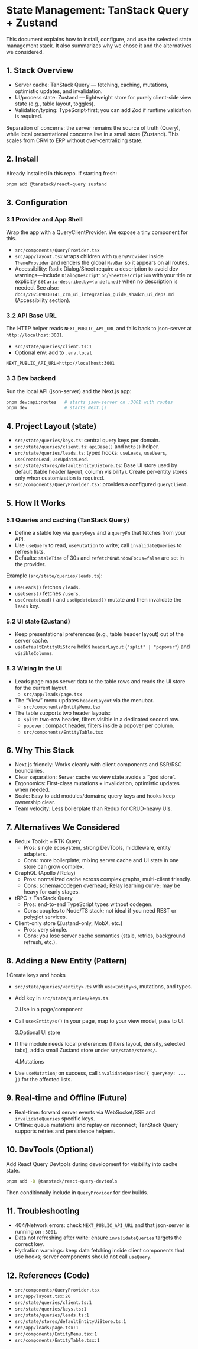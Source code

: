 # State Management: TanStack Query + Zustand

This document explains how to install, configure, and use the selected state management stack. It also summarizes why we chose it and the alternatives we considered.

## 1. Stack Overview

- Server cache: TanStack Query — fetching, caching, mutations, optimistic updates, and invalidation.
- UI/process state: Zustand — lightweight store for purely client-side view state (e.g., table layout, toggles).
- Validation/typing: TypeScript-first; you can add Zod if runtime validation is required.

Separation of concerns: the server remains the source of truth (Query), while local presentational concerns live in a small store (Zustand). This scales from CRM to ERP without over-centralizing state.

## 2. Install

Already installed in this repo. If starting fresh:

```sh
pnpm add @tanstack/react-query zustand
```

## 3. Configuration

### 3.1 Provider and App Shell

Wrap the app with a QueryClientProvider. We expose a tiny component for this.

- `src/components/QueryProvider.tsx`
- `src/app/layout.tsx` wraps children with `QueryProvider` inside `ThemeProvider` and renders the global `NavBar` so it appears on all routes.
- Accessibility: Radix Dialog/Sheet require a description to avoid dev warnings—include `DialogDescription`/`SheetDescription` with your title or explicitly set `aria-describedby={undefined}` when no description is needed. See also: `docs/202509030141_crm_ui_integration_guide_shadcn_ui_deps.md` (Accessibility section).

### 3.2 API Base URL

The HTTP helper reads `NEXT_PUBLIC_API_URL` and falls back to json-server at `http://localhost:3001`.

- `src/state/queries/client.ts:1`
- Optional env: add to `.env.local`

```env
NEXT_PUBLIC_API_URL=http://localhost:3001
```

### 3.3 Dev backend

Run the local API (json-server) and the Next.js app:

```sh
pnpm dev:api:routes   # starts json-server on :3001 with routes
pnpm dev              # starts Next.js
```

## 4. Project Layout (state)

- `src/state/queries/keys.ts`: central query keys per domain.
- `src/state/queries/client.ts`: `apiBase()` and `http()` helper.
- `src/state/queries/leads.ts`: typed hooks: `useLeads`, `useUsers`, `useCreateLead`, `useUpdateLead`.
- `src/state/stores/defaultEntityUiStore.ts`: Base UI store used by default (table header layout, column visibility). Create per-entity stores only when customization is required.
- `src/components/QueryProvider.tsx`: provides a configured `QueryClient`.

## 5. How It Works

### 5.1 Queries and caching (TanStack Query)

- Define a stable key via `queryKeys` and a `queryFn` that fetches from your API.
- Use `useQuery` to read, `useMutation` to write; call `invalidateQueries` to refresh lists.
- Defaults: `staleTime` of 30s and `refetchOnWindowFocus=false` are set in the provider.

Example (`src/state/queries/leads.ts`):

- `useLeads()` fetches `/leads`.
- `useUsers()` fetches `/users`.
- `useCreateLead()` and `useUpdateLead()` mutate and then invalidate the `leads` key.

### 5.2 UI state (Zustand)

- Keep presentational preferences (e.g., table header layout) out of the server cache.
- `useDefaultEntityUiStore` holds `headerLayout` (`"split" | "popover"`) and `visibleColumns`.

### 5.3 Wiring in the UI

- Leads page maps server data to the table rows and reads the UI store for the current layout.
  - `src/app/leads/page.tsx`
- The “View” menu updates `headerLayout` via the menubar.
  - `src/components/EntityMenu.tsx`
- The table supports two header layouts:
  - `split`: two-row header, filters visible in a dedicated second row.
  - `popover`: compact header, filters inside a popover per column.
  - `src/components/EntityTable.tsx`

## 6. Why This Stack

- Next.js friendly: Works cleanly with client components and SSR/RSC boundaries.
- Clear separation: Server cache vs view state avoids a “god store”.
- Ergonomics: First-class mutations + invalidation, optimistic updates when needed.
- Scale: Easy to add modules/domains; query keys and hooks keep ownership clear.
- Team velocity: Less boilerplate than Redux for CRUD-heavy UIs.

## 7. Alternatives We Considered

- Redux Toolkit + RTK Query
  - Pros: single ecosystem, strong DevTools, middleware, entity adapters.
  - Cons: more boilerplate; mixing server cache and UI state in one store can grow complex.
- GraphQL (Apollo / Relay)
  - Pros: normalized cache across complex graphs, multi-client friendly.
  - Cons: schema/codegen overhead; Relay learning curve; may be heavy for early stages.
- tRPC + TanStack Query
  - Pros: end-to-end TypeScript types without codegen.
  - Cons: couples to Node/TS stack; not ideal if you need REST or polyglot services.
- Client-only store (Zustand-only, MobX, etc.)
  - Pros: very simple.
  - Cons: you lose server cache semantics (stale, retries, background refresh, etc.).

## 8. Adding a New Entity (Pattern)

1.Create keys and hooks

- `src/state/queries/<entity>.ts` with `use<Entity>s`, mutations, and types.
- Add key in `src/state/queries/keys.ts`.

  2.Use in a page/component

- Call `use<Entity>s()` in your page, map to your view model, pass to UI.

  3.Optional UI store

- If the module needs local preferences (filters layout, density, selected tabs), add a small Zustand store under `src/state/stores/`.

  4.Mutations

- Use `useMutation`; on success, call `invalidateQueries({ queryKey: ... })` for the affected lists.

## 9. Real-time and Offline (Future)

- Real-time: forward server events via WebSocket/SSE and `invalidateQueries` specific keys.
- Offline: queue mutations and replay on reconnect; TanStack Query supports retries and persistence helpers.

## 10. DevTools (Optional)

Add React Query Devtools during development for visibility into cache state.

```sh
pnpm add -D @tanstack/react-query-devtools
```

Then conditionally include in `QueryProvider` for dev builds.

## 11. Troubleshooting

- 404/Network errors: check `NEXT_PUBLIC_API_URL` and that json-server is running on `:3001`.
- Data not refreshing after write: ensure `invalidateQueries` targets the correct key.
- Hydration warnings: keep data fetching inside client components that use hooks; server components should not call `useQuery`.

## 12. References (Code)

- `src/components/QueryProvider.tsx`
- `src/app/layout.tsx:20`
- `src/state/queries/client.ts:1`
- `src/state/queries/keys.ts:1`
- `src/state/queries/leads.ts:1`
- `src/state/stores/defaultEntityUiStore.ts:1`
- `src/app/leads/page.tsx:1`
- `src/components/EntityMenu.tsx:1`
- `src/components/EntityTable.tsx:1`
